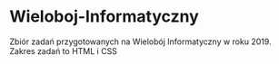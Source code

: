 # Wieloboj-Informatyczny
Zbiór zadań przygotowanych na Wielobój Informatyczny w roku 2019. Zakres zadań to HTML i CSS
